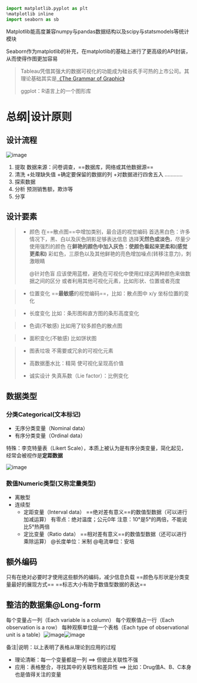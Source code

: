 ```python
import matplotlib.pyplot as plt
%matplotlib inline
import seaborn as sb
```

Matplotlib能高度兼容numpy与pandas数据结构以及scipy与statsmodels等统计模块

Seaborn作为matplotlib的补充，在matplotlib的基础上进行了更高级的API封装，从而使得作图更加容易



> Tableau凭借其强大的数据可视化的功能成为硅谷炙手可热的上市公司。其理论基础其实是[《The Grammar of Graphic》](http://www.cs.uic.edu/~wilkinson/TheGrammarOfGraphics/GOG.html)
>
> ggplot：R语言上的一个图形库



# 总纲|设计原则

## 设计流程

![image](https://cdn.nlark.com/yuque/0/2020/png/1136179/1591174761950-001a6c39-d186-41f0-87d3-4bfe0cdbba47.png)



1. 提取
   数据来源：问卷调查，==数据库，网络或其他数据源==
2. 清洗
   +处理缺失值
   +确定要保留的数据的列
   +对数据进行四舍五入
   …………
3. 探索数据
4. 分析
   预测销售额，欺诈等
5. 分享



## 设计要素

> - 颜色
>   在==散点图==中增加类别，最合适的视觉编码
>   首选黑白色：许多情况下，黑、白以及灰色阴影足够表达信息
>   选择**天然色或淡色**，尽量少使用强烈的颜色
>   在**鲜艳的颜色中加入灰色：使颜色看起来更柔和(感觉更柔和)**
>   彩虹色，三原色以及其他鲜艳的亮色增加噪点(转移注意力)，刺激眼睛
>   
>   @针对色盲
>   应该使用蓝橙，避免在可视化中使用红绿这两种颜色来做数据之间的区分
>   或者利用其他可视化元素，比如形状、位置或者亮度



> - 位置变化
>   ==**最敏感**的视觉编码==，比如：散点图中 x/y 坐标位置的变化



> - 长度变化
>   比如：条形图和直方图的条形高度变化



> - 色调(不敏感)
>   比如用了较多颜色的散点图



> - 面积变化(不敏感)
>   比如饼状图



> - 图表垃圾
>   不需要或冗余的可视化元素
> 
> - 高数据墨水比：精简
>   使可视化呈现高价值
> - 诚实设计
>   失真系数（Lie factor）：比例变化





## 数据类型

### 分类Categorical(文本标记)

- 无序分类变量（Nominal data）
- 有序分类变量（Ordinal data）

特殊：李克特量表（Likert Scale），本质上被认为是有序分类变量，简化起见，经常会被视作是**定距数据**

![image](https://cdn.nlark.com/yuque/0/2020/png/1136179/1591174761893-ca3b45cd-2a2c-4275-b0e3-3e6700b0392d.png)



### 数值Numeric类型(又称定量类型)

- 离散型
- 连续型
  - 定距变量（Interval data）
    ==绝对差有意义==的数值型数据（可以进行加减运算）
    有零点：绝对温度；公元0年
    注意：10°是5°的两倍，不能说比5°热两倍
  - 定比变量（Ratio data）
    ==相对差有意义==的数值型数据（还可以进行乘除运算）
    @长度单位：米制
    @电流单位：安培





## 额外编码

只有在绝对必要时才使用这些额外的编码，减少信息负载
==颜色与形状是分类变量最好的展现方式==
==标志大小有助于数值型数据的表达==





## 整洁的数据集@Long-form

每个变量占一列（Each variable is a column）
每个观察值占一行（Each observation is a row）
每种观察单位是一个表格（Each type of observational unit is a table）![image](https://cdn.nlark.com/yuque/0/2020/png/1136179/1591174762003-39bbd6de-5069-41e5-9e4f-6cc82962427d.png)![image](https://cdn.nlark.com/yuque/0/2020/png/1136179/1591174762102-9d2b510c-f98b-4b5b-9c4e-a49e65bc6da7.png)

备注|说明：以上表明了表格从理论到应用的过程

- 理论清晰：每一个变量都是一列 ==> 但彼此关联性不强
- 应用：表格整合，寻找其中的关联性和差异性 ==> 比如：Drug值A、B、C本身也是值得关注的变量
